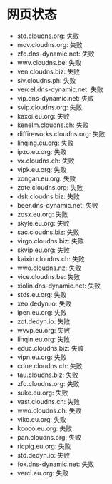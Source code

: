 # 网页状态
- std.cloudns.org: 失败
- mov.cloudns.org: 失败
- zfo.dns-dynamic.net: 失败
- wwv.cloudns.be: 失败
- ven.cloudns.biz: 失败
- siv.cloudns.ph: 失败
- vercel.dns-dynamic.net: 失败
- vip.dns-dynamic.net: 失败
- svip.cloudns.org: 失败
- kaxoi.eu.org: 失败
- kenelm.cloudns.ch: 失败
- diffireworks.cloudns.org: 失败
- linqing.eu.org: 失败
- ipzo.eu.org: 失败
- vx.cloudns.ch: 失败
- vipk.eu.org: 失败
- xongan.eu.org: 失败
- zote.cloudns.org: 失败
- dsk.cloudns.biz: 失败
- beer.dns-dynamic.net: 失败
- zosx.eu.org: 失败
- skyle.eu.org: 失败
- sac.cloudns.biz: 失败
- virgo.cloudns.biz: 失败
- skvip.eu.org: 失败
- kaixin.cloudns.ch: 失败
- wwo.cloudns.nz: 失败
- vice.cloudns.be: 失败
- xiolin.dns-dynamic.net: 失败
- stds.eu.org: 失败
- xeo.dedyn.io: 失败
- ipen.eu.org: 失败
- zot.dedyn.io: 失败
- wvvp.eu.org: 失败
- linqin.eu.org: 失败
- educ.cloudns.biz: 失败
- vipn.eu.org: 失败
- cdue.cloudns.ch: 失败
- tau.cloudns.biz: 失败
- zfo.cloudns.org: 失败
- suke.eu.org: 失败
- vast.cloudns.ch: 失败
- wwo.cloudns.ch: 失败
- viko.eu.org: 失败
- kcoco.eu.org: 失败
- pan.cloudns.org: 失败
- ricpig.eu.org: 失败
- std.dedyn.io: 失败
- fox.dns-dynamic.net: 失败
- vercl.eu.org: 失败
